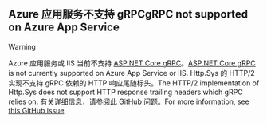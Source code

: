 ## <a name="grpc-not-supported-on-azure-app-service"></a><span data-ttu-id="64fab-101">Azure 应用服务不支持 gRPC</span><span class="sxs-lookup"><span data-stu-id="64fab-101">gRPC not supported on Azure App Service</span></span>

> [!WARNING]
> <span data-ttu-id="64fab-102">Azure 应用服务或 IIS 当前不支持 [ASP.NET Core gRPC](xref:grpc/index)。</span><span class="sxs-lookup"><span data-stu-id="64fab-102">[ASP.NET Core gRPC](xref:grpc/index) is not currently supported on Azure App Service or IIS.</span></span> <span data-ttu-id="64fab-103">Http.Sys 的 HTTP/2 实现不支持 gRPC 依赖的 HTTP 响应尾随标头。</span><span class="sxs-lookup"><span data-stu-id="64fab-103">The HTTP/2 implementation of Http.Sys does not support HTTP response trailing headers which gRPC relies on.</span></span> <span data-ttu-id="64fab-104">有关详细信息，请参阅[此 GitHub 问题](https://github.com/aspnet/AspNetCore/issues/9020)。</span><span class="sxs-lookup"><span data-stu-id="64fab-104">For more information, see [this GitHub issue](https://github.com/aspnet/AspNetCore/issues/9020).</span></span>
